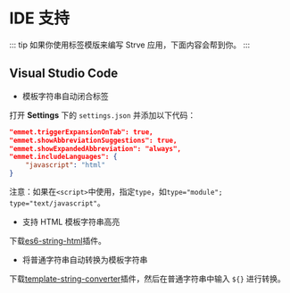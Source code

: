 # IDE 支持

::: tip
如果你使用标签模版来编写 Strve 应用，下面内容会帮到你。
:::

## Visual Studio Code

- 模板字符串自动闭合标签

打开 **Settings** 下的 `settings.json` 并添加以下代码：

```json
"emmet.triggerExpansionOnTab": true,
"emmet.showAbbreviationSuggestions": true,
"emmet.showExpandedAbbreviation": "always",
"emmet.includeLanguages": {
    "javascript": "html"
}
```

注意：如果在`<script>`中使用，指定`type`，如`type="module"; type="text/javascript"`。

- 支持 HTML 模板字符串高亮

下载[es6-string-html](https://marketplace.visualstudio.com/items?itemName=Tobermory.es6-string-html)插件。

- 将普通字符串自动转换为模板字符串

下载[template-string-converter](https://marketplace.visualstudio.com/items?itemName=meganrogge.template-string-converter)插件，然后在普通字符串中输入 `${}` 进行转换。

